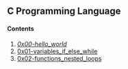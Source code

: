 ## C Programming Language
#### Contents
1. [*0x00-hello_world*](0x00-hello_world/)
2. [0x01-variables_if_else_while](0x01-variables_if_else_while/)
3. [0x02-functions_nested_loops](0x02-functions_nested_loops)